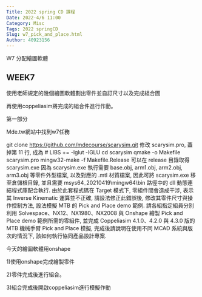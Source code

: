 ```yaml
---
Title: 2022 spring CD 課程
Date: 2022-4/6 11:00
Category: Misc
Tags: 2022 springCD
Slug: w7_pick_and_place.html
Author: 40923156
---
```

<!-- PELICAN_END_SUMMARY -->


W7 分配繪圖軟體


WEEK7
----

使用老師規定的幾個繪圖軟體劃出零件並自訂尺寸以及完成組合圖

再使用coppeliasim將完成的組合件進行作動。

第一部分

Mde.tw網站中找到w7任務

git clone https://github.com/mdecourse/scarysim.git
修改 scarysim.pro, 蓋掉第 11 行, 成為 # LIBS     += -lglut -lGLU
cd scarysim
qmake -o Makefile scarysim.pro
mingw32-make -f Makefile.Release 可以在 release 目錄取得 scarysim.exe
因為 scarysim.exe 執行需要 base.obj, arm1.obj, arm2.obj, arm3.obj 等零件外型檔案, 以及對應的 .mtl 材質檔案, 因此可將 scarysim.exe 移至倉儲根目錄, 並且需要 msys64_20210419\mingw64\bin 路徑中的 dll 動態連結程式庫配合執行.
由於此套程式碼在 Target 模式下, 零組件間會造成干涉, 表示其 Inverse Kinematic 運算並不正確, 請設法修正此錯誤後, 修改其零件尺寸與操作控制方法, 設法模擬 MTB 的 Pick and Place demo 範例.
請各組指定組員分別利用 Solvespace、NX12、NX1980、NX2008 與 Onshape 繪製 Pick and Place demo 範例所需的零組件, 並完成 Coppeliasim 4.1.0、4.2.0 與 4.3.0 版的 MTB 機械手臂 Pick and Place 模擬, 完成後請說明在使用不同 MCAD 系統與版次的情況下, 該如何執行協同產品設計專案.




今天的繪圖軟體用onshape

1)使用onshape完成繪製零件



2)零件完成後進行組合。



3)組合完成後開啟coppeliasim進行模擬作動
